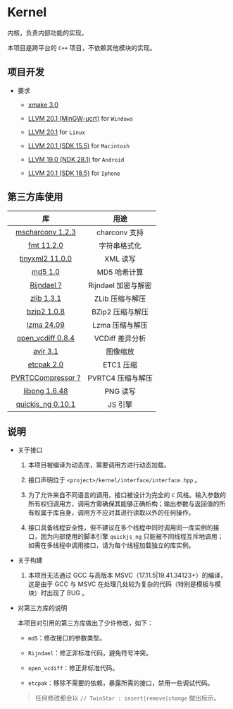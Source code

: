 # Kernel

内核，负责内部功能的实现。

本项目是跨平台的 `C++` 项目，不依赖其他模块的实现。

## 项目开发

* 要求
	
	* [xmake 3.0](https://xmake.io/#/)
	
	* [LLVM 20.1 (MinGW-ucrt)](https://github.com/mstorsjo/llvm-mingw) for `Windows`
	
	* [LLVM 20.1](https://llvm.org/) for `Linux`
	
	* [LLVM 20.1 (SDK 15.5)](https://llvm.org/) for `Macintosh`
	
	* [LLVM 19.0 (NDK 28.1)](https://developer.android.com/ndk/downloads) for `Android`
	
	* [LLVM 20.1 (SDK 18.5)](https://llvm.org/) for `Iphone`

## 第三方库使用

| 库                                                                         | 用途                |
|:--------------------------------------------------------------------------:|:-------------------:|
| [mscharconv 1.2.3](https://github.com/iboB/mscharconv)                     | charconv 支持       |
| [fmt 11.2.0](https://github.com/fmtlib/fmt)                                | 字符串格式化        |
| [tinyxml2 11.0.0](https://github.com/leethomason/tinyxml2)                 | XML 读写            |
| [md5 1.0](https://github.com/JieweiWei/md5)                                | MD5 哈希计算        |
| [Rijndael ?](#)                                                            | Rijndael 加密与解密 |
| [zlib 1.3.1](https://github.com/madler/zlib)                               | ZLib 压缩与解压     |
| [bzip2 1.0.8](https://sourceware.org/bzip2/)                               | BZip2 压缩与解压    |
| [lzma 24.09](https://github.com/ip7z/7zip)                                 | Lzma 压缩与解压     |
| [open_vcdiff 0.8.4](https://github.com/google/open-vcdiff)                 | VCDiff 差异分析     |
| [avir 3.1](https://github.com/avaneev/avir)                                | 图像缩放            |
| [etcpak 2.0](https://github.com/wolfpld/etcpak)                            | ETC1 压缩           |
| [PVRTCCompressor ?](https://github.com/brenwill/PVRTCCompressor)           | PVRTC4 压缩与解压   |
| [libpng 1.6.48](https://github.com/pnggroup/libpng)                        | PNG 读写            |
| [quickjs_ng 0.10.1](https://github.com/quickjs-ng/quickjs)                 | JS 引擎             |

## 说明

* 关于接口
	
	1. 本项目被编译为动态库，需要调用方进行动态加载。
	
	2. 接口声明位于 `<project>/kernel/interface/interface.hpp` 。
	
	3. 为了允许来自不同语言的调用，接口被设计为完全的 `C` 风格。输入参数的所有权归调用方，调用方需确保其能够正确析构；输出参数与返回值的所有权属于库自身，调用方不应对其进行读取以外的任何操作。
	
	4. 接口具备线程安全性，但不建议在多个线程中同时调用同一库实例的接口，因为内部使用的脚本引擎 `quickjs_ng` 只能被不同线程互斥地调用；如需在多线程中调用接口，请为每个线程加载独立的库实例。

* 关于构建
	
	1. 本项目无法通过 GCC 与高版本 MSVC（17.11.5|19.41.34123+）的编译，这是由于 GCC 与 MSVC 在处理几处较为复杂的代码（特别是模板与模块）时出现了 BUG 。

* 对第三方库的说明
	
	本项目对引用的第三方库做出了少许修改，如下：
	
	* `md5`：修改接口的参数类型。
	
	* `Rijndael`：修正非标准代码，避免符号冲突。
	
	* `open_vcdiff`：修正非标准代码。
	
	* `etcpak`：移除不需要的依赖，暴露所需的接口，禁用一些调试代码。
	
	> 任何修改都会以 `// TwinStar : insert|remove|change` 做出标示。
